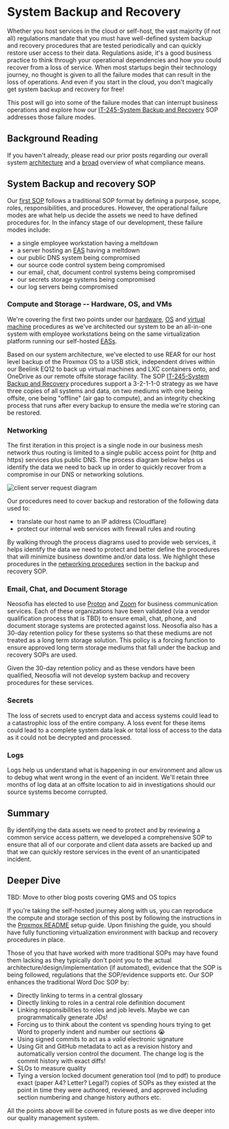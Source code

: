 # System Backup and Recovery

Whether you host services in the cloud or self-host, the vast majority (if not all) regulations mandate that you must have well-defined system backup and recovery procedures that are tested periodically and can quickly restore user access to their data. Regulations aside, it's a good business practice to think through your operational dependencies and how you could recover from a loss of service. When most startups begin their technology journey, no thought is given to all the failure modes that can result in the loss of operations. And even if you start in the cloud, you don't magically get system backup and recovery for free! 

This post will go into some of the failure modes that can interrupt business operations and explore how our [IT-245-System Backup and Recovery](/website/procedures/IT-245-System%20Backup%20and%20Recovery.md) SOP addresses those failure modes. 

## Background Reading

If you haven't already, please read our prior posts regarding our overall system [architecture](./0001_definitions_and_system_architecture.md#architecture) and a [broad](./0001_definitions_and_system_architecture.md#compliance-from-30000ft) overview of what compliance means. 

## System Backup and recovery SOP

Our [first SOP](/website/procedures/IT-245-System%20Backup%20and%20Recovery.md) follows a traditional SOP format by defining a purpose, scope, roles, responsibilities, and procedures. However, the operational failure modes are what help us decide the assets we need to have defined procedures for. In the infancy stage of our development, these failure modes include:

* a single employee workstation having a meltdown
* a server hosting an [EAS](/shared/glossary.md#EAS) having a meltdown
* our public DNS system being compromised
* our source code control system being compromised
* our email, chat, document control systems being compromised
* our secrets storage systems being compromised
* our log servers being compromised

### Compute and Storage -- Hardware, OS, and VMs

We're covering the first two points under our [hardware](/website/procedures/IT-245-System%20Backup%20and%20Recovery.md#hardware-procedures), [OS](/website/procedures/IT-245-System%20Backup%20and%20Recovery.md#operating-system-procedures) and [virtual machine](/website/procedures/IT-245-System%20Backup%20and%20Recovery.md#vm-procedures) procedures as we've architected our system to be an all-in-one system with employee workstations being on the same virtualization platform running our self-hosted [EASs](/shared/glossary.md#enterprise-application-software-eas). 

Based on our system architecture, we've elected to use REAR for our host level backup of the Proxmox OS to a USB stick, independent drives within our Beelink EQ12 to back up virtual machines and LXC containers onto, and OneDrive as our remote offsite storage facility. The SOP [IT-245-System Backup and Recovery](/website/procedures/IT-245-System%20Backup%20and%20Recovery.md) procedures support a 3-2-1-1-0 strategy as we have three copies of all systems and data, on two mediums with one being offsite, one being "offline" (air gap to compute), and an integrity checking process that runs after every backup to ensure the media we're storing can be restored.

### Networking

The first iteration in this project is a single node in our business mesh network thus routing is limited to a single public access point for (http and https) services plus public DNS. The process diagram below helps us identify the data we need to back up in order to quickly recover from a compromise in our DNS or networking solutions.

![client server request diagram](/shared/images/client-server-request-process.svg)

Our procedures need to cover backup and restoration of the following data used to:
* translate our host name to an IP address (Cloudflare)
* protect our internal web services with firewall rules and routing

By walking through the process diagrams used to provide web services, it helps identify the data we need to protect and better define the procedures that will minimize business downtime and/or data loss. We highlight these procedures in the [networking procedures](/website/procedures/IT-245-System%20Backup%20and%20Recovery.md#networking-procedures) section in the backup and recovery SOP.

### Email, Chat, and Document Storage

Neosofia has elected to use [Proton](https://proton.me/) and [Zoom](https://www.zoom.com/) for business communication services. Each of these organizations have been validated (via a vendor qualification process that is TBD) to ensure email, chat, phone, and document storage systems are protected against loss. Neosofia also has a 30-day retention policy for these systems so that these mediums are not treated as a long term storage solution. This policy is a forcing function to ensure approved long term storage mediums that fall under the backup and recovery SOPs are used.

Given the 30-day retention policy and as these vendors have been qualified, Neosofia will not develop system backup and recovery procedures for these services.

### Secrets

The loss of secrets used to encrypt data and access systems could lead to a catastrophic loss of the entire company. A loss event for these items could lead to a complete system data leak or total loss of access to the data as it could not be decrypted and processed.

### Logs

Logs help us understand what is happening in our environment and allow us to debug what went wrong in the event of an incident. We'll retain three months of log data at an offsite location to aid in investigations should our source systems become corrupted.

## Summary

By identifying the data assets we need to protect and by reviewing a common service access pattern, we developed a comprehensive SOP to ensure that all of our corporate and client data assets are backed up and that we can quickly restore services in the event of an unanticipated incident.

## Deeper Dive

TBD: Move to other blog posts covering QMS and OS topics

If you're taking the self-hosted journey along with us, you can reproduce the compute and storage section of this post by following the instructions in the [Proxmox README](/os/proxmox/README.md) setup guide. Upon finishing the guide, you should have fully functioning virtualization environment with backup and recovery procedures in place.

Those of you that have worked with more traditional SOPs may have found them lacking as they typically don't point you to the actual architecture/design/implementation (if automated), evidence that the SOP is being followed, regulations that the SOP/evidence supports etc. Our SOP enhances the traditional Word Doc SOP by:
* Directly linking to terms in a central glossary
* Directly linking to roles in a central role definition document
* Linking responsibilities to roles and job levels. Maybe we can programmatically generate JDs!
* Forcing us to think about the content vs spending hours trying to get Word to properly indent and number our sections :sob:
* Using signed commits to act as a *valid* electronic signature
* Using Git and GitHub metadata to act as a revision history and automatically version control the document. The change log is the commit history with exact diffs!
* SLOs to measure quality 
* Tying a version locked document generation tool (md to pdf) to produce exact (paper A4? Letter? Legal?) copies of SOPs as they existed at the point in time they were authored, reviewed, and approved including section numbering and change history authors etc.

All the points above will be covered in future posts as we dive deeper into our quality management system.